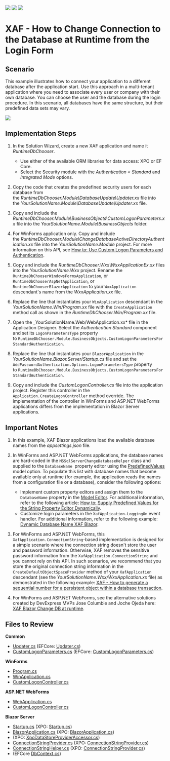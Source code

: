 <!-- default badges list -->
![](https://img.shields.io/endpoint?url=https://codecentral.devexpress.com/api/v1/VersionRange/128588168/22.1.3%2B)
[![](https://img.shields.io/badge/Open_in_DevExpress_Support_Center-FF7200?style=flat-square&logo=DevExpress&logoColor=white)](https://supportcenter.devexpress.com/ticket/details/E1344)
[![](https://img.shields.io/badge/📖_How_to_use_DevExpress_Examples-e9f6fc?style=flat-square)](https://docs.devexpress.com/GeneralInformation/403183)
<!-- default badges end -->

# XAF - How to Change Connection to the Database at Runtime from the Login Form

## Scenario

This example illustrates how to connect your application to a different database after the application start. Use this approach in a multi-tenant application where you need to associate every user or company with their own database. You can choose the user and the database during the login procedure. In this scenario, all databases have the same structure, but their predefined data sets may vary.

![](https://raw.githubusercontent.com/DevExpress-Examples/XAF_how-to-change-connection-to-the-database-at-runtime-e1344/20.2.5%2B/media/e1344Blazor.png)
  
## Implementation Steps

1. In the Solution Wizard, create a new XAF application and name it _RuntimeDbChooser_.
   * Use either of the available ORM libraries for data access: XPO or EF Core.
   * Select the Security module with the *Authentication = Standard* and *Integrated Mode* options.

2. Copy the code that creates the predefined security users for each database from the _RuntimeDbChooser.Module\DatabaseUpdate\Updater.xx_ file into the _YourSolutionName.Module\DatabaseUpdate\Updater.xx_ file.

3. Copy and include the _RuntimeDbChooser.Module\BusinessObjects\CustomLogonParameters.xx_ file into the *YourSolutionName.Module\BusinessObjects* folder.

4. For WinForms application only. Copy and include the _RuntimeDbChooser.Module\ChangeDatabaseActiveDirectoryAuthentication.xx_ file into the *YourSolutionName.Module* project. For more information on this API, see [How to: Use Custom Logon Parameters and Authentication](https://documentation.devexpress.com/eXpressAppFramework/CustomDocument112982.aspx).

5. Copy and include the _RuntimeDbChooser.Wxx\WxxApplicationEx.xx_ files into the _YourSolutionName.Wxx_ project. Rename the `RuntimeDbChooserWindowsFormsApplication`, or `RuntimeDbChooserAspNetApplication`, or `RuntimeDbChooserBlazorApplication` to your `WxxApplication` descendant's name from the _WxxApplication.xx_ file.

6. Replace the line that instantiates your `WinApplication` descendant in the _YourSolutionName.Win/Program.xx_ file with the `CreateApplication` method call as shown in the _RuntimeDbChooser.Win/Program.xx_ file.

7. Open the _YourSolutionName.Web/WebApplication.xx* file in the Application Designer. Select the *Authentication Standard* component and set its `LogonParametersType` property to `RuntimeDbChooser.Module.BusinessObjects.CustomLogonParametersForStandardAuthentication`.

8. Replace the line that instantiates your `BlazorApplication` in the _YourSolutionName.Blazor.Server/Startup.cs_ file and set the `AddPasswordAuthentication.Options.LogonParametersType` property to `RuntimeDbChooser.Module.BusinessObjects.CustomLogonParametersForStandardAuthentication`.

9. Copy and include the _CustomLogonController.cs_ file into the application project. Register this controller in the `Application.CreateLogonController` method override. The implementation of the controller in WinForms and ASP.NET WebForms applications differs from the implementation in Blazor Server applications.

## Important Notes

1. In this example, XAF Blazor applications load the available database names from the _appsettings.json_ file.

2. In WinForms and ASP.NET WebForms applications, the database names are hard-coded in the `MSSqlServerChangeDatabaseHelper` class and supplied to the `DatabaseName`  property editor using the [PredefinedValues](https://documentation.devexpress.com/#eXpressAppFramework/DevExpressExpressAppModelIModelCommonMemberViewItem_PredefinedValuestopic) model option. To populate this list with database names that become available only at runtime (for example, the application reads the names from a configuration file or a database), consider the following options:

   * Implement custom property editors and assign them to the `DatabaseName` property in the [Model Editor](https://documentation.devexpress.com/#eXpressAppFramework/CustomDocument112582). For additional information, refer to the following article: [How to: Supply Predefined Values for the String Property Editor Dynamically](https://documentation.devexpress.com/#eXpressAppFramework/CustomDocument113101).
   * Customize login parameters in the `XafApplication.LoggingOn` event handler. For additional information, refer to the following example: [Dynamic Database Name XAF Blazor](https://supportcenter.devexpress.com/ticket/details/t1002457/dynamic-database-name-xaf-blazor).

3. For WinForms and ASP.NET WebForms, this `XafApplication.ConnectionString`-based implementation is designed for a simple scenario where the connection string doesn't store the user and password information. Otherwise, XAF removes the sensitive password information from the `XafApplication.ConnectionString` and you cannot rely on this API. In such scenarios, we recommend that you store the original connection string information in the `CreateDefaultObjectSpaceProvider` method of your `XafApplication` descendant (see the *YourSolutionName.Wxx/WxxApplication.xx* file) as demonstrated in the following example: [XAF - How to generate a sequential number for a persistent object within a database transaction](https://supportcenter.devexpress.com/ticket/details/e2829#).

4. For WinForms and ASP.NET WebForms, see the alternative solutions created by DevExpress MVPs Jose Columbie and Joche Ojeda here: [XAF Blazor Change DB at runtime](https://www.youtube.com/watch?v=o5t3Nb4zP7A).

## Files to Review

**Common**
* [Updater.cs](./CS/XPO/ASP.NETCore/Blazor/RuntimeDbChooser.Module/DatabaseUpdate/Updater.cs) (EFCore: [Updater.cs](./CS/EFCore/ASP.NETCore/Blazor/RuntimeDbChooser.Module/DatabaseUpdate/Updater.cs))
* [CustomLogonParameters.cs](./CS/XPO/ASP.NETCore/Blazor/RuntimeDbChooser.Module/BusinessObjects/CustomLogonParameters.cs) (EFCore: [CustomLogonParameters.cs](./CS/EFCore/ASP.NETCore/Blazor/RuntimeDbChooser.Module/BusinessObjects/CustomLogonParameters.cs))

**WinForms**
* [Program.cs](./CS/XPO/NET_Framework/RuntimeDbChooser.Win/Program.cs)
* [WinApplication.cs](./CS/XPO/NET_Framework/RuntimeDbChooser.Win/WinApplication.cs)
* [CustomLogonController.cs](./CS/XPO/NET_Framework/RuntimeDbChooser.Win/Controllers/CustomLogonController.cs)

**ASP.NET WebForms**
* [WebApplication.cs](./CS/XPO/NET_Framework/RuntimeDbChooser.Web/WebApplication.cs)
* [CustomLogonController.cs](./CS/XPO/NET_Framework/RuntimeDbChooser.Web/Controllers/CustomLogonController.cs)

**Blazor Server**
* [Startup.cs](./CS/EFCore/ASP.NETCore/Blazor/RuntimeDbChooser.Blazor.Server/Startup.cs) (XPO: [Startup.cs](./CS/XPO/ASP.NETCore/Blazor/RuntimeDbChooser.Blazor.Server/Startup.cs))
* [BlazorApplication.cs](./CS/EFCore/ASP.NETCore/Blazor/RuntimeDbChooser.Blazor.Server/BlazorApplication.cs) (XPO: [BlazorApplication.cs](./CS/XPO/ASP.NETCore/Blazor/RuntimeDbChooser.Blazor.Server/BlazorApplication.cs))
* (XPO: [XpoDataStoreProviderAccessor.cs](./CS/XPO/ASP.NETCore/Blazor/RuntimeDbChooser.Blazor.Server/Services/XpoDataStoreProviderAccessor.cs))
* [ConnectionStringProvider\.cs](./CS/EFCore/ASP.NETCore/Blazor/RuntimeDbChooser.Blazor.Server/Services/ConnectionStringProvider.cs) (XPO: [ConnectionStringProvider.cs](./CS/XPO/ASP.NETCore/Blazor/RuntimeDbChooser.Blazor.Server/Services/ConnectionStringProvider.cs))
* [ConnectionStringHelper\.cs](./CS/EFCore/ASP.NETCore/Blazor/RuntimeDbChooser.Blazor.Server/Services/ConnectionStringHelper.cs) (XPO: [ConnectionStringProvider.cs](./CS/XPO/ASP.NETCore/Blazor/RuntimeDbChooser.Blazor.Server/Services/ConnectionStringProvider.cs))
* (EFCore [DbContext\.cs](./CS/EFCore/ASP.NETCore/Blazor/RuntimeDbChooser.Module/BusinessObjects/DbContext.cs))
<!-- default file list end -->
